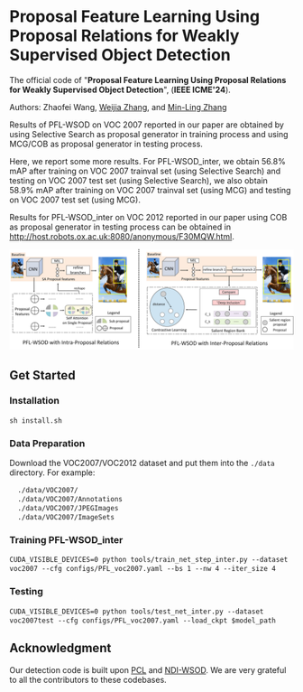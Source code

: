 # Proposal Feature Learning Using Proposal Relations for Weakly Supervised Object Detection
The official code of "**Proposal Feature Learning Using Proposal Relations for Weakly Supervised Object Detection**", (**IEEE ICME'24**). 

Authors: Zhaofei Wang, [Weijia Zhang](https://www.weijiazhangxh.com/), and [Min-Ling Zhang](http://palm.seu.edu.cn/zhangml/)

Results of PFL-WSOD on VOC 2007 reported in our paper are obtained by using Selective Search as proposal generator in training process and using MCG/COB as proposal generator in testing process. 

Here, we report some more results. For PFL-WSOD_inter, we obtain 56.8% mAP after training on VOC 2007 trainval set (using Selective Search) and testing on VOC 2007 test set (using Selective Search), we also obtain 58.9% mAP after training on VOC 2007 trainval set (using MCG) and testing on VOC 2007 test set (using MCG).

Results for PFL-WSOD_inter on VOC 2012 reported in our paper using COB as proposal generator in testing process can be obtained in http://host.robots.ox.ac.uk:8080/anonymous/F30MQW.html.

![image](https://github.com/zhaofeiwang2000/PFL-WSOD/blob/master/network_1223.jpg)

## Get Started
### Installation
```Shell
sh install.sh
```
### Data Preparation
Download the VOC2007/VOC2012 dataset and put them into the `./data` directory. For example:
```Shell
  ./data/VOC2007/                           
  ./data/VOC2007/Annotations
  ./data/VOC2007/JPEGImages
  ./data/VOC2007/ImageSets    
```
### Training PFL-WSOD_inter
```Shell
CUDA_VISIBLE_DEVICES=0 python tools/train_net_step_inter.py --dataset voc2007 --cfg configs/PFL_voc2007.yaml --bs 1 --nw 4 --iter_size 4
```
### Testing
```Shell
CUDA_VISIBLE_DEVICES=0 python tools/test_net_inter.py --dataset voc2007test --cfg configs/PFL_voc2007.yaml --load_ckpt $model_path
```
## Acknowledgment
Our detection code is built upon [PCL](https://github.com/ppengtang/pcl.pytorch) and [NDI-WSOD](https://github.com/GC-WSL/NDI). We are very grateful to all the contributors to these codebases.
